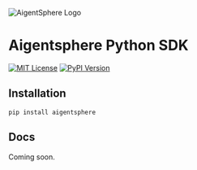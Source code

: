 ![AigentSphere Logo](https://i.imgur.com/kL8rUZO.png)

# Aigentsphere Python SDK

[![MIT License](https://img.shields.io/badge/License-MIT-red.svg?style=flat-square)](https://opensource.org/licenses/MIT)
[![PyPI Version](https://img.shields.io/pypi/v/aigentsphere.svg?style=flat-square&label=pypi+aigentsphere)](https://pypi.org/project/aigentsphere/)

## Installation

```
pip install aigentsphere
```

## Docs

Coming soon.
